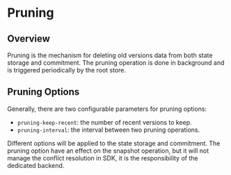 # Pruning

## Overview

Pruning is the mechanism for deleting old versions data from both state storage and commitment. The pruning operation is done in background and is triggered periodically by the root store.

## Pruning Options

Generally, there are two configurable parameters for pruning options:

- `pruning-keep-recent`: the number of recent versions to keep.
- `pruning-interval`: the interval between two pruning operations.

Different options will be applied to the state storage and commitment. The pruning option have an effect on the snapshot operation, but it will not manage the conflict resolution in SDK, it is the responsibility of the dedicated backend.
